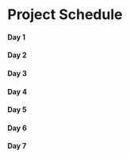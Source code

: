 # Project Schedule 

#### Day 1

#### Day 2

#### Day 3

#### Day 4

#### Day 5

#### Day 6

#### Day 7


